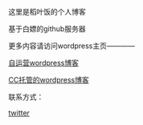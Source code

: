 这里是稻叶饭的个人博客

基于白嫖的github服务器

更多内容请访问wordpress主页————

[自运营wordpress博客](https://sirongzi.xyz/)

[CC托管的wordpress博客](https://sirongzi.day/)

联系方式：

[twitter](https://twitter.com/sirongzi)
